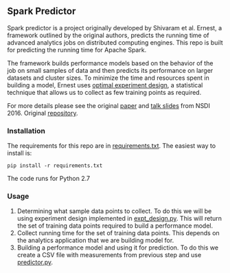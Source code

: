 ## Spark Predictor

Spark predictor is a project originally developed by Shivaram et al. Ernest, a framework
outlined by the original authors, predicts the running time of advanced analytics jobs
on distributed computing engines. This repo is built for predicting the running time
for Apache Spark.  

The framework builds performance models based on the behavior of the job on small
samples of data and then predicts its performance on larger datasets and cluster
sizes. To minimize the time and resources spent in building a model, Ernest
uses [optimal experiment design](https://en.wikipedia.org/wiki/Optimal_design),
a statistical technique that allows us to collect as few training points as
required.
 
For more details please see the original [paper](http://shivaram.org/publications/ernest-nsdi.pdf) and [talk slides](http://shivaram.org/talks/ernest-nsdi-2016.pdf) from NSDI 2016.
Original [repository](https://github.com/amplab/ernest).

### Installation

The requirements for this repo are in [requirements.txt](requirements.txt). The easiest way to install is: 
```
pip install -r requirements.txt
```
The code runs for Python 2.7

### Usage

1. Determining what sample data points to collect. To do this we will be using experiment design
   implemented in [expt_design.py](expt_design.py). This will return the set of training data points
   required to build a performance model.  
2. Collect running time for the set of training data points. This depends on the analytics 
   application that we are building model for.
3. Building a performance model and using it for prediction. To do this we create a CSV file with
   measurements from previous step and use [predictor.py](predictor.py). 

